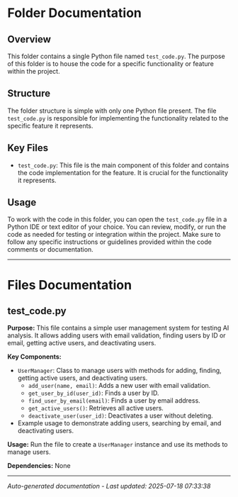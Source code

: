 # Folder Documentation

## Overview
This folder contains a single Python file named `test_code.py`. The purpose of this folder is to house the code for a specific functionality or feature within the project.

## Structure
The folder structure is simple with only one Python file present. The file `test_code.py` is responsible for implementing the functionality related to the specific feature it represents.

## Key Files
- `test_code.py`: This file is the main component of this folder and contains the code implementation for the feature. It is crucial for the functionality it represents.

## Usage
To work with the code in this folder, you can open the `test_code.py` file in a Python IDE or text editor of your choice. You can review, modify, or run the code as needed for testing or integration within the project. Make sure to follow any specific instructions or guidelines provided within the code comments or documentation.

---

# Files Documentation

## test_code.py

**Purpose:** This file contains a simple user management system for testing AI analysis. It allows adding users with email validation, finding users by ID or email, getting active users, and deactivating users.

**Key Components:**
- `UserManager`: Class to manage users with methods for adding, finding, getting active users, and deactivating users.
  - `add_user(name, email)`: Adds a new user with email validation.
  - `get_user_by_id(user_id)`: Finds a user by ID.
  - `find_user_by_email(email)`: Finds a user by email address.
  - `get_active_users()`: Retrieves all active users.
  - `deactivate_user(user_id)`: Deactivates a user without deleting.
- Example usage to demonstrate adding users, searching by email, and deactivating users.

**Usage:** Run the file to create a `UserManager` instance and use its methods to manage users.

**Dependencies:** None

---
*Auto-generated documentation - Last updated: 2025-07-18 07:33:38*
